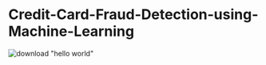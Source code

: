 # Credit-Card-Fraud-Detection-using-Machine-Learning

![download](https://github.com/shubham-0058/Credit-Card-Fraud-Detection-using-Machine-Learning/assets/154062344/a4c37ad2-c682-49e6-9d63-fb07a1177deb)
"hello world"
